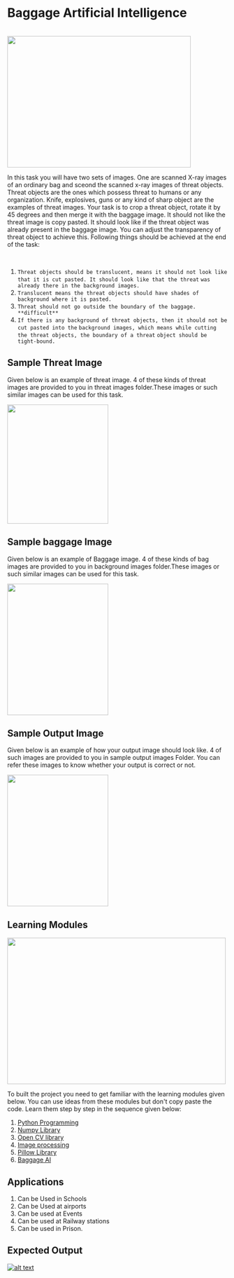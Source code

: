 # Baggage Artificial Intelligence

<BR>
   
<img align = "center" width = "420"  height = "300" src = "https://github.com/varun7860/Artificial-Intelligence/blob/main/Image%20Processing/Baggage%20AI/Assets/Baggage.gif">

<BR>
   
In this task you will have two sets of images. One are scanned X-ray images of an ordinary bag and sceond the scanned x-ray
images of threat objects. Threat objects are the ones which possess threat to humans or any organization. Knife, explosives, guns or
any kind of sharp object are the examples of threat images. Your task is to crop a threat object, rotate it by 45 degrees and then 
merge it with the baggage image. It should not like the threat image is copy pasted. It should look like if the threat object was 
already present in the baggage image. You can adjust the transparency of threat object to achieve this. Following things should be
achieved at the end of the task:

<BR>

1. `Threat objects should be translucent, means it should not look like that it is cut pasted. It should look like that the threat`
   `was already there in the background images.`   
2. `Translucent means the threat objects should have shades of background where it is pasted.`
3. `Threat should not go outside the boundary of the baggage. **difficult**`
4. `If there is any background of threat objects, then it should not be cut pasted into the`
`background images, which means while cutting the threat objects, the boundary of a threat`
`object should be tight-bound.`

## Sample Threat Image

Given below is an example of threat image. 4 of these kinds of threat images are provided to you in threat images folder.These images or such similar
images can be used for this task.

<img align = "center" width = "231"  height = "272" src = "https://github.com/varun7860/Artificial-Intelligence/blob/main/Image%20Processing/Baggage%20AI/Assets/threat.jpg">

## Sample baggage Image

Given below is an example of Baggage image. 4 of these kinds of bag images are provided to you in background images folder.These images or such similar
images can be used for this task.

<img align = "center" width = "231"  height = "300" src = "https://github.com/varun7860/Artificial-Intelligence/blob/main/Image%20Processing/Baggage%20AI/Assets/Bag.jpg">


## Sample Output Image

Given below is an example of how your output image should look like. 4 of such images are provided to you in sample output images 
Folder. You can refer these images to know whether your output is correct or not.

<img align = "center" width = "231"  height = "300" src = "https://github.com/varun7860/Artificial-Intelligence/blob/main/Image%20Processing/Baggage%20AI/Assets/Output%20Image.png">

## Learning Modules

<img align="center" width="500" height="334" src="https://github.com/varun7860/Artificial-Intelligence/blob/main/Image%20Processing/Dino%20T-Rex%20Game%20Using%20Gesture%20Recognition/Assets/Learning%20Modules.jpg">

To built the project you need to get familiar with the learning modules given below. You can use ideas from these modules but don't copy paste the code.
Learn them step by step in the sequence given below:

1. [Python Programming](https://www.w3schools.com/python/)
2. [Numpy Library](https://www.w3schools.com/python/numpy/numpy_intro.asp)
3. [Open CV library](https://www.geeksforgeeks.org/opencv-python-tutorial/)
4. [Image processing](https://en.wikipedia.org/wiki/Digital_image_processing)
5. [Pillow Library](https://pillow.readthedocs.io/en/3.0.x/handbook/tutorial.html)
6. [Baggage AI](https://www.baggageai.com/)


## Applications 
1. Can be Used in Schools
2. Can be Used at airports
3. Can be used at Events
4. Can be used at Railway stations
5. Can be used in Prison.


## Expected Output
[![alt text][1]][2]

[1]: https://github.com/varun7860/Artificial-Intelligence/blob/main/Image%20Processing/Dino%20T-Rex%20Game%20Using%20Gesture%20Recognition/Assets/Output.png
[2]: https://youtu.be/Jr3z_QA5mb0
